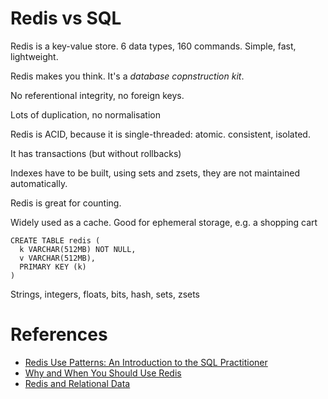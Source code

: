 # Redis vs SQL

Redis is a key-value store. 6 data types, 160 commands. Simple, fast, lightweight.

Redis makes you think. It's a *database copnstruction kit*.

No referentional integrity, no foreign keys.

Lots of duplication, no normalisation

Redis is ACID, because it is single-threaded: atomic. consistent, isolated.

It has transactions (but without rollbacks)

Indexes have to be built, using sets and zsets, they are not maintained automatically.

Redis is great for counting.

Widely used as a cache.
Good for ephemeral storage, e.g. a shopping cart

    CREATE TABLE redis (
      k VARCHAR(512MB) NOT NULL,
      v VARCHAR(512MB),
      PRIMARY KEY (k)
    )

Strings, integers, floats, bits, hash, sets, zsets

# References

+ [Redis Use Patterns: An Introduction to the SQL Practitioner](https://youtu.be/8Unaug_vmFI)
+ [Why and When You Should Use Redis](https://youtu.be/CoQcNgfPYPc)
+ [Redis and Relational Data](http://liamkaufman.com/blog/2012/06/04/redis-and-relational-data/)

